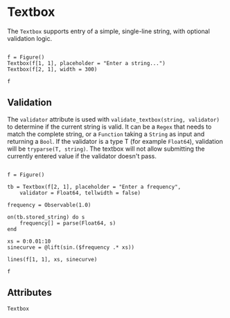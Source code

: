 # Textbox

The `Textbox` supports entry of a simple, single-line string, with optional validation logic.

```@figure

f = Figure()
Textbox(f[1, 1], placeholder = "Enter a string...")
Textbox(f[2, 1], width = 300)

f
```

## Validation

The `validator` attribute is used with `validate_textbox(string, validator)` to determine if the current string is valid. It can be a `Regex` that needs to match the complete string, or a `Function` taking a `String` as input and returning a `Bool`. If the validator is a type T (for example `Float64`), validation will be `tryparse(T, string)`. The textbox will not allow submitting the currently entered value if the validator doesn't pass.

```@figure

f = Figure()

tb = Textbox(f[2, 1], placeholder = "Enter a frequency",
    validator = Float64, tellwidth = false)

frequency = Observable(1.0)

on(tb.stored_string) do s
    frequency[] = parse(Float64, s)
end

xs = 0:0.01:10
sinecurve = @lift(sin.($frequency .* xs))

lines(f[1, 1], xs, sinecurve)

f
```

## Attributes

```@attrdocs
Textbox
```